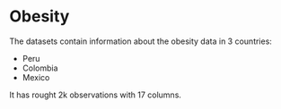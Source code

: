 # Obesity

The datasets contain information about the obesity data in 3 countries:
- Peru
- Colombia
- Mexico

It has rought 2k observations with 17 columns.
